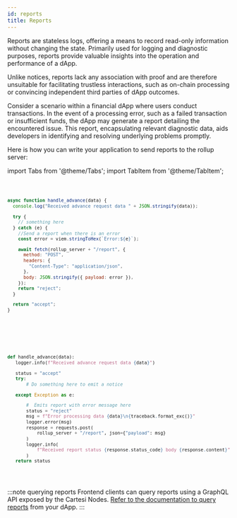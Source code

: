 ```yaml
---
id: reports
title: Reports
---
```


Reports are stateless logs, offering a means to record read-only information without changing the state. Primarily used for logging and diagnostic purposes, reports provide valuable insights into the operation and performance of a dApp.  

Unlike notices, reports lack any association with proof and are therefore unsuitable for facilitating trustless interactions, such as on-chain processing or convincing independent third parties of dApp outcomes. 

Consider a scenario within a financial dApp where users conduct transactions. In the event of a processing error, such as a failed transaction or insufficient funds, the dApp may generate a report detailing the encountered issue. This report, encapsulating relevant diagnostic data, aids developers in identifying and resolving underlying problems promptly.

Here is how you can write your application to send reports to the rollup server:


import Tabs from '@theme/Tabs';
import TabItem from '@theme/TabItem';

<Tabs>
  <TabItem value="JavaScript" label="JavaScript" default>
<pre><code>

```javascript
async function handle_advance(data) {
  console.log("Received advance request data " + JSON.stringify(data));

  try {
    // something here
  } catch (e) {
    //Send a report when there is an error
    const error = viem.stringToHex(`Error:${e}`);

    await fetch(rollup_server + "/report", {
      method: "POST",
      headers: {
        "Content-Type": "application/json",
      },
      body: JSON.stringify({ payload: error }),
    });
    return "reject";
  }

  return "accept";
}
```

</code></pre>
</TabItem>

<TabItem value="Python" label="Python" default>
<pre><code>

```python
def handle_advance(data):
   logger.info(f"Received advance request data {data}")

   status = "accept"
   try:
       # Do something here to emit a notice

   except Exception as e:

       #  Emits report with error message here
       status = "reject"
       msg = f"Error processing data {data}\n{traceback.format_exc()}"
       logger.error(msg)
       response = requests.post(
           rollup_server + "/report", json={"payload": msg}
       )
       logger.info(
           f"Received report status {response.status_code} body {response.content}"
       )
   return status

```

</code></pre>
</TabItem>

</Tabs>


:::note querying reports
Frontend clients can query reports using a GraphQL API exposed by the Cartesi Nodes. [Refer to the documentation to query reports](../../development/retrieve-outputs.md/#query-all-reports) from your dApp. 
:::

